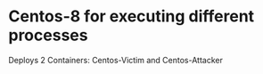 # Centos-8 for executing different processes

Deploys 2 Containers: Centos-Victim and Centos-Attacker
